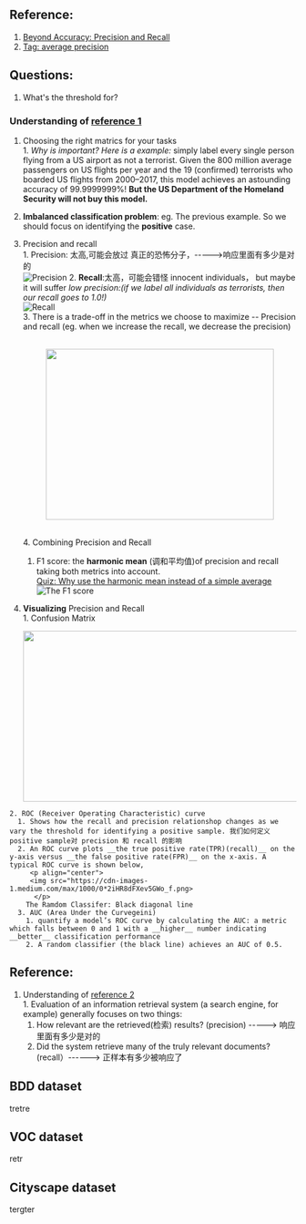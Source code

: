 ## Reference: 
  1. [Beyond Accuracy: Precision and Recall](https://towardsdatascience.com/beyond-accuracy-precision-and-recall-3da06bea9f6c)
  2. [Tag: average precision](https://sanchom.wordpress.com/tag/average-precision/)
## Questions:
  1. What's the threshold for?

### Understanding of [reference 1](https://towardsdatascience.com/beyond-accuracy-precision-and-recall-3da06bea9f6c)
  1. Choosing the right matrics for your tasks  
    1. _Why is important? Here is a example:_ simply label every single person flying from a US airport as not a terrorist. Given the 800 million average passengers on US flights per year and the 19 (confirmed) terrorists who boarded US flights from 2000–2017, this model achieves an astounding accuracy of 99.9999999%! __But the US Department of the Homeland Security will not buy this model.__  
  2. __Imbalanced classification problem__: eg. The previous example. So we should focus on identifying the __positive__ case.  
  3. Precision and recall  
    1. Precision: 太高,可能会放过 真正的恐怖分子，----->响应里面有多少是对的  
      ![Precision](https://cdn-images-1.medium.com/max/2000/1*FKXzF6DYSP2mV4HUBftRgg.png)
    2. __Recall__:太高，可能会错怪 innocent individuals， but maybe it will suffer _low precision:(if we label all individuals as terrorists, then our recall goes to 1.0!)_  
      ![Recall](https://cdn-images-1.medium.com/max/2000/1*gscG4JdjnyU5QkqNDqBg_w.png)  
    3. There is a trade-off in the metrics we choose to maximize -- Precision and recall (eg. when we increase the recall, we decrease the precision)  
          <p align="center">  
         <img src="https://cdn-images-1.medium.com/max/1000/0*XEO3pwAee7tBT_D1.png" height="300" width="400">   
          </p>  
    4. Combining Precision and Recall  
      1. F1 score: the __harmonic mean__ (调和平均值)of precision and recall taking both metrics into account.     
          [Quiz: Why use the harmonic mean instead of a simple average](https://stackoverflow.com/questions/26355942/why-is-the-f-measure-a-harmonic-mean-and-not-an-arithmetic-mean-of-the-precision)  
          ![The F1 score](https://cdn-images-1.medium.com/max/1000/1*UJxVqLnbSj42eRhasKeLOA.png)  
          
  2. __Visualizing__ Precision and Recall    
    1. Confusion Matrix    
      <p align="center">  
         <img src="https://cdn-images-1.medium.com/max/1000/1*CPnO_bcdbE8FXTejQiV2dg.png" height="300" width="580"> 
          </p>    
    2. ROC (Receiver Operating Characteristic) curve    
      1. Shows how the recall and precision relationshop changes as we vary the threshold for identifying a positive sample. 我们如何定义positive sample对 precision 和 recall 的影响          
      2. An ROC curve plots __the true positive rate(TPR)(recall)__ on the y-axis versus __the false positive rate(FPR)__ on the x-axis. A typical ROC curve is shown below,  
         <p align="center">  
         <img src="https://cdn-images-1.medium.com/max/1000/0*2iHR8dFXev5GWo_f.png>   
          </p>    
        The Ramdom Classifer: Black diagonal line  
      3. AUC (Area Under the Curvegeini)  
        1. quantify a model’s ROC curve by calculating the AUC: a metric which falls between 0 and 1 with a __higher__ number indicating __better__ classification performance  
        2. A random classifier (the black line) achieves an AUC of 0.5.   
          
## Reference:   
  1. Understanding of [reference 2](https://sanchom.wordpress.com/tag/average-precision/)  
    1. Evaluation of an information retrieval system (a search engine, for example) generally focuses on two things:  
      1. How relevant are the retrieved(检索) results? (precision) -----> 响应里面有多少是对的  
      2. Did the system retrieve many of the truly relevant documents? (recall）------> 正样本有多少被响应了  

## BDD dataset
  tretre
## VOC dataset
  retr
## Cityscape dataset
  tergter
 
